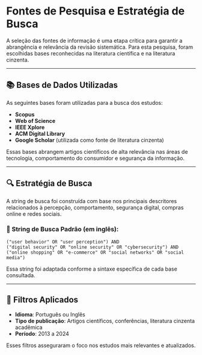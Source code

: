 # Fontes de Pesquisa e Estratégia de Busca

A seleção das fontes de informação é uma etapa crítica para garantir a abrangência e relevância da revisão sistemática. Para esta pesquisa, foram escolhidas bases reconhecidas na literatura científica e na literatura cinzenta.

---

## 📚 Bases de Dados Utilizadas

As seguintes bases foram utilizadas para a busca dos estudos:

- **Scopus**
- **Web of Science**
- **IEEE Xplore**
- **ACM Digital Library**
- **Google Scholar** (utilizada como fonte de literatura cinzenta)

Essas bases abrangem artigos científicos de alta relevância nas áreas de tecnologia, comportamento do consumidor e segurança da informação.

---

## 🔍 Estratégia de Busca

A string de busca foi construída com base nos principais descritores relacionados à percepção, comportamento, segurança digital, compras online e redes sociais.

### 🔎 String de Busca Padrão (em inglês):

```
("user behavior" OR "user perception") AND 
("digital security" OR "online security" OR "cybersecurity") AND 
("online shopping" OR "e-commerce" OR "social networks" OR "social media")
```

Essa string foi adaptada conforme a sintaxe específica de cada base consultada.

---

## 🎯 Filtros Aplicados

- **Idioma**: Português ou Inglês  
- **Tipo de publicação**: Artigos científicos, conferências, literatura cinzenta acadêmica  
- **Período**: 2013 a 2024

Esses filtros asseguraram o foco nos estudos mais relevantes e atualizados.